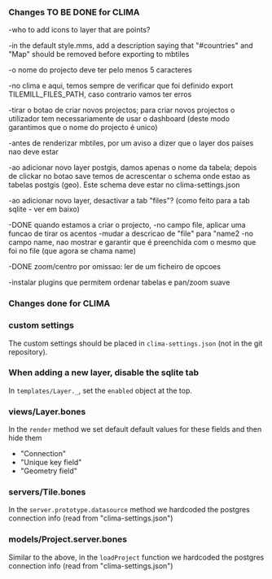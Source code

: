### Changes TO BE DONE for CLIMA

-who to add icons to layer that are points?

-in the default style.mms, add a description saying that "#countries" and "Map" should be removed before exporting to mbtiles

-o nome do projecto deve ter pelo menos 5 caracteres

-no clima e aqui, temos sempre de verificar que foi definido 
export TILEMILL_FILES_PATH, caso contrario vamos ter erros

-tirar o botao de criar novos projectos; para criar novos projectos o utilizador tem necessariamente de usar o dashboard (deste modo garantimos que o nome do projecto  é unico)

-antes de renderizar mbtiles, por um aviso a dizer que o layer dos paises nao deve estar

-ao adicionar novo layer postgis, damos apenas o nome da tabela; depois de clickar no botao save temos de acrescentar o schema onde estao as tabelas postgis (geo). Este schema deve estar no clima-settings.json

-ao adicionar novo layer, desactivar a tab "files"? (como feito para a tab sqlite - ver em baixo)

-DONE quando estamos a criar o projecto, 
  -no campo file, aplicar uma funcao de tirar os acentos 
  -mudar a descricao de "file" para "name2
  -no campo name, nao mostrar e garantir que é preenchida com o mesmo que foi no file (que agora se chama name)

-DONE zoom/centro por omissao: ler de um ficheiro de opcoes

-instalar plugins que permitem ordenar tabelas e pan/zoom suave


### Changes done for CLIMA

### custom settings

The custom settings should be placed in `clima-settings.json` (not in the git repository).

### When adding a new layer, disable the sqlite tab

In `templates/Layer._`, set the `enabled` object at the top.

### views/Layer.bones

In the `render` method we set default default values for these fields and then hide them
  - "Connection"
  - "Unique key field"
  - "Geometry field"

### servers/Tile.bones

In the `server.prototype.datasource` method we hardcoded the postgres connection info (read from "clima-settings.json")

### models/Project.server.bones

Similar to the above, in the `loadProject` function we hardcoded the postgres connection info (read from "clima-settings.json")




